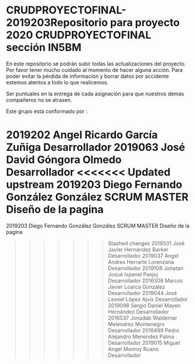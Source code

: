 # CRUDPROYECTOFINAL-2019203Repositorio para proyecto 2020 CRUDPROYECTOFINAL sección IN5BM

En este repositorio se podrán subir todas las actualizaciones del proyecto. Por favor tener mucho cuidado al momento de hacer alguna acción.
Para poder evitar la pérdida de información y borrar datos por accidente estemos atentos a todo lo que realicemos.

Ser puntuales en la entrega de cada asignación para que nuestros demás compañeros no se atrasen.

Este grupo está conformado por :


2019202    Angel Ricardo        García Zuñiga           Desarrollador
2019063    José David           Góngora Olmedo          Desarrollador
<<<<<<< Updated upstream
2019203    Diego Fernando       González González       SCRUM MASTER     Diseño de la pagina 
=======
2019203    Diego Fernando       González González       SCRUM MASTER    Diseño de la pagina
>>>>>>> Stashed changes
2018501    José Javier          Hernández Barker        Desarrollador
2019037    Angel Andres         Herrarte Lorenzana      Desarrollador
2019108    Jonatan Josué        Ixpanel Panjoj          Desarrollador
2016308    Marcos Javier        Loarca González         Desarrollador
2019044    José Leonel          López Ajvix             Desarrollador
2019098    Sergio Daniel        Mayen Hernández         Desarrollador
2016537    Jonadab Waldemar     Meléndrez Montenegro    Desarrollador
2018499    Pedro Alejandro      Menendez Palma          Desarrollador
2019015    Miguel Angel         Monroy Ruano            Desarrollador
